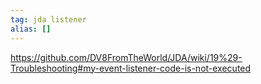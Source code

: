```yaml
---
tag: jda listener
alias: []
---
```


https://github.com/DV8FromTheWorld/JDA/wiki/19%29-Troubleshooting#my-event-listener-code-is-not-executed
